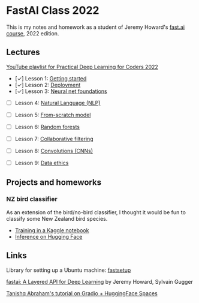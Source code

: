 # FastAI Class 2022

This is my notes and homework as a student of Jeremy Howard's [fast.ai][1] [course][2], 2022 edition.

## Lectures

[YouTube playlist for Practical Deep Learning for Coders 2022][3]

- [✓] Lesson 1: [Getting started](https://www.youtube.com/watch?v=8SF_h3xF3cE)
- [✓] Lesson 2: [Deployment](https://www.youtube.com/watch?v=F4tvM4Vb3A0)
- [✓] Lesson 3: [Neural net foundations](https://www.youtube.com/watch?v=hBBOjCiFcuo)
- [ ] Lesson 4: [Natural Language (NLP)](https://www.youtube.com/watch?v=toUgBQv1BT8)
- [ ] Lesson 5: [From-scratch model]()
- [ ] Lesson 6: [Random forests]()
- [ ] Lesson 7: [Collaborative filtering]()
- [ ] Lesson 8: [Convolutions (CNNs)]()
- [ ] Lesson 9: [Data ethics](https://youtu.be/krIVOb23EH8)


## Projects and homeworks

### NZ bird classifier

As an extension of the bird/no-bird classifier, I thought it would be fun to classify some New Zealand bird species.

- [Training in a Kaggle notebook][nzbk]
- [Inference on Hugging Face][nzbhf]

[nzbk]: https://www.kaggle.com/code/christopherbare/fastai-homework-1
[nzbhf]: https://huggingface.co/spaces/christopherbare/nz-bird-classifier

## Links

Library for setting up a Ubuntu machine: [fastsetup][4]

[fastai: A Layered API for Deep Learning][5] by Jeremy Howard, Sylvain Gugger

[Tanishq Abraham's tutorial on Gradio + HuggingFace Spaces][6]


[1]: https://www.fast.ai/
[2]: https://course.fast.ai/
[3]: https://www.youtube.com/watch?v=8SF_h3xF3cE&list=PLfYUBJiXbdtSvpQjSnJJ_PmDQB_VyT5iU
[4]: https://github.com/fastai/fastsetup
[5]: https://arxiv.org/abs/2002.04688
[6]: https://tmabraham.github.io/blog/gradio_hf_spaces_tutorial
